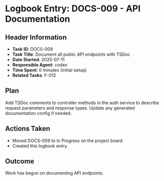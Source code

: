 # Logbook Entry: DOCS-009 - API Documentation

## Header Information
- **Task ID**: DOCS-009
- **Task Title**: Document all public API endpoints with TSDoc
- **Date Started**: 2025-07-11
- **Responsible Agent**: codex
- **Time Spent**: 0 minutes (initial setup)
- **Related Tasks**: F-012

## Plan
Add TSDoc comments to controller methods in the auth service to describe request parameters and response types. Update any generated documentation config if needed.

## Actions Taken
- Moved DOCS-009 to In Progress on the project board.
- Created this logbook entry.

## Outcome
Work has begun on documenting API endpoints.

